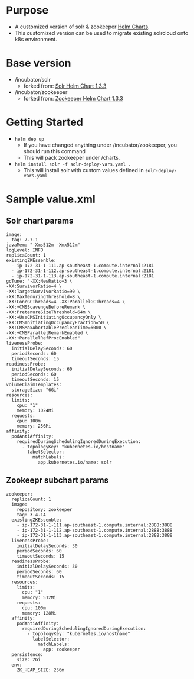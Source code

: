 # Purpose
- A customized version of solr & zookeeper [Helm Charts](https://github.com/helm/charts).
- This customized version can be used to migrate existing solrcloud onto k8s environment.

# Base version
- /incubator/solr
    - forked from: [Solr Helm Chart 1.3.3](https://github.com/helm/charts/tree/2a51fa09894f739866e57b9df267c5fd1a665f33/incubator/solr)
- /incubator/zookeeper
    - forked from: [Zookeeper Helm Chart 1.3.3](https://github.com/helm/charts/tree/12fd864e017029d91a0d01d1449ad721be1eaf6f/incubator/zookeeper)

 # Getting Started
 - `helm dep up`
   - If you have changed anything under /incubator/zookeeper, you should run this command
   - This will pack zookeeper under /charts.
 - `helm install solr -f solr-deploy-vars.yaml .`
   - This will install solr with custom values defined in `solr-deploy-vars.yaml`
 
# Sample value.xml

## Solr chart params
```
image:
  tag: 7.7.1
javaMem: "-Xms512m -Xmx512m"
logLevel: INFO
replicaCount: 1
existingZKEssenble:
  - ip-172-31-1-111.ap-southeast-1.compute.internal:2181
  - ip-172-31-1-112.ap-southeast-1.compute.internal:2181
  - ip-172-31-1-113.ap-southeast-1.compute.internal:2181
gcTune: "-XX:NewRatio=3 \
-XX:SurvivorRatio=4 \
-XX:TargetSurvivorRatio=90 \
-XX:MaxTenuringThreshold=8 \
-XX:ConcGCThreads=4 -XX:ParallelGCThreads=4 \
-XX:+CMSScavengeBeforeRemark \
-XX:PretenureSizeThreshold=64m \
-XX:+UseCMSInitiatingOccupancyOnly \
-XX:CMSInitiatingOccupancyFraction=50 \
-XX:CMSMaxAbortablePrecleanTime=6000 \
-XX:+CMSParallelRemarkEnabled \
-XX:+ParallelRefProcEnabled"
livenessProbe:
  initialDelaySeconds: 60
  periodSeconds: 60
  timeoutSeconds: 15
readinessProbe:
  initialDelaySeconds: 60
  periodSeconds: 60
  timeoutSeconds: 15
volumeClaimTemplates:
  storageSize: "6Gi"
resources:
  limits:
    cpu: "1"
    memory: 1024Mi
  requests:
    cpu: 100m
    memory: 256Mi
affinity:
  podAntiAffinity:
    requiredDuringSchedulingIgnoredDuringExecution:
      - topologyKey: "kubernetes.io/hostname"
        labelSelector:
          matchLabels:
            app.kubernetes.io/name: solr
```

## Zookeepr subchart params
```
zookeeper:
  replicaCount: 1
  image:
    repository: zookeeper
    tag: 3.4.14
  existingZKEssenble:
    - ip-172-31-1-111.ap-southeast-1.compute.internal:2888:3888
    - ip-172-31-1-112.ap-southeast-1.compute.internal:2888:3888
    - ip-172-31-1-113.ap-southeast-1.compute.internal:2888:3888
  livenessProbe:
    initialDelaySeconds: 30
    periodSeconds: 60
    timeoutSeconds: 15
  readinessProbe:
    initialDelaySeconds: 30
    periodSeconds: 60
    timeoutSeconds: 15
  resources:
    limits:
      cpu: "1"
      memory: 512Mi
    requests:
      cpu: 100m
      memory: 128Mi
  affinity:
    podAntiAffinity:
      requiredDuringSchedulingIgnoredDuringExecution:
        - topologyKey: "kubernetes.io/hostname"
          labelSelector:
            matchLabels:
              app: zookeeper
  persistence:
    size: 2Gi
  env:
    ZK_HEAP_SIZE: 256m
```
